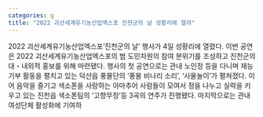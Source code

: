 ```yaml
---
categories: g
title: "2022 괴산세계유기농산업엑스포 진천군의 날 성황리에 열려"
---
```

2022 괴산세계유기농산업엑스포‘진천군의 날’ 행사가 4일 성황리에 열렸다. 이번 공연은 2022 괴산세계유기농산업엑스포의 범 도민차원의 참여 분위기를 조성하고 진천군의 대・내외적 홍보를 위해 마련됐다. 행사의 첫 공연으로는 관내 노인정 등을 다니며 재능기부 활동을 펼치고 있는 덕산읍 풍물단의 ‘풍물 비나리 소리’, ‘사물놀이’가 펼쳐졌다. 이어 음악을 즐기고 색소폰을 사랑하는 아마추어 사람들이 모여서 정을 나누고 실력을 키우고 있는 진천읍 색소폰팀의 ‘고향무정’등 3곡의 연주가 진행됐다. 마지막으로는 관내 여성단체 활성화에 기여하